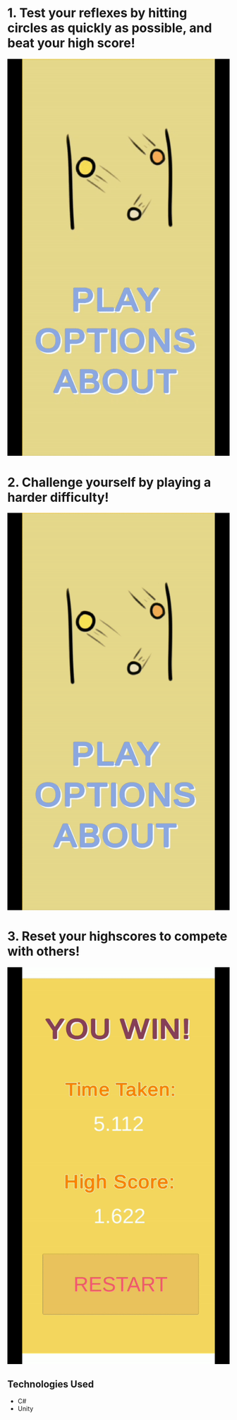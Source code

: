 # 1. Test your reflexes by hitting circles as quickly as possible, and beat your high score!
![Easy Playthrough Demo](Gifs/easy.gif)
# 2. Challenge yourself by playing a harder difficulty!
![Hard Playthrough Demo](Gifs/hard.gif)
# 3. Reset your highscores to compete with others!
![Hard Playthrough Demo](Gifs/highscore.gif)

Technologies Used
------
* C#
* Unity
